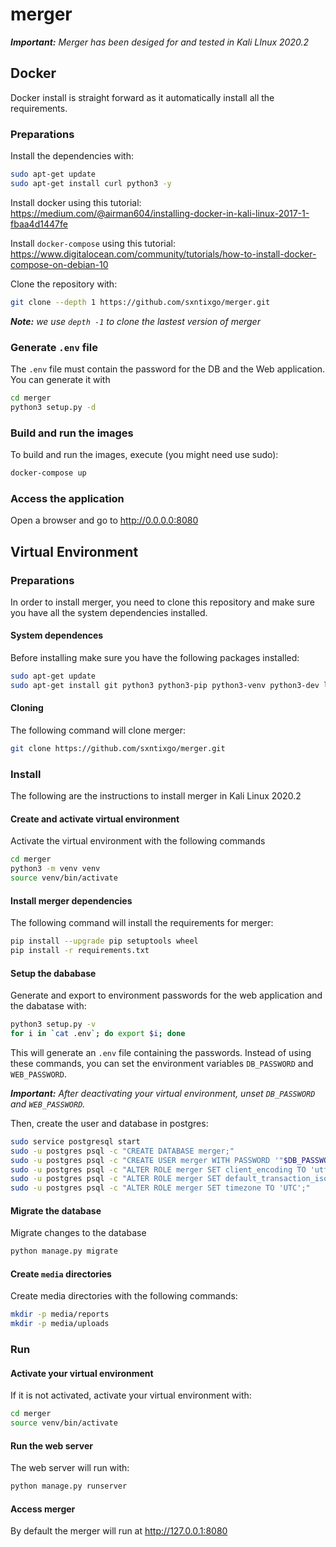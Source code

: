 # merger
***Important:** Merger has been desiged for and tested in Kali LInux 2020.2*

## Docker

Docker install is straight forward as it automatically install all the requirements.

### Preparations

Install the dependencies with:

```bash
sudo apt-get update
sudo apt-get install curl python3 -y
```

Install docker using this tutorial: https://medium.com/@airman604/installing-docker-in-kali-linux-2017-1-fbaa4d1447fe

Install `docker-compose` using this tutorial: https://www.digitalocean.com/community/tutorials/how-to-install-docker-compose-on-debian-10

Clone the repository with:

```bash
git clone --depth 1 https://github.com/sxntixgo/merger.git
```

***Note:** we use `depth -1` to clone the lastest version of merger*

### Generate `.env` file

The `.env` file must contain the password for the DB and the Web application. You can generate it with

```bash
cd merger
python3 setup.py -d
```

### Build and run the images

To build and run the images, execute (you might need use sudo):

```bash
docker-compose up
```

### Access the application

Open a browser and go to http://0.0.0.0:8080

## Virtual Environment

### Preparations
In order to install merger, you need to clone this repository and make sure you have all the system dependencies installed.

#### System dependences

Before installing make sure you have the following packages installed:

```bash
sudo apt-get update
sudo apt-get install git python3 python3-pip python3-venv python3-dev libpq-dev postgresql openssl -y
```

#### Cloning

The following command will clone merger:

```bash
git clone https://github.com/sxntixgo/merger.git
```

### Install
The following are the instructions to install merger in Kali Linux 2020.2

#### Create and activate virtual environment

Activate the virtual environment with the following commands

```bash
cd merger
python3 -m venv venv
source venv/bin/activate
```

#### Install merger dependencies

The following command will install the requirements for merger:

```bash
pip install --upgrade pip setuptools wheel
pip install -r requirements.txt
```

#### Setup the dababase

Generate and export to environment passwords for the web application and the dabatase with:

```bash
python3 setup.py -v
for i in `cat .env`; do export $i; done
```
This will generate an `.env` file containing the passwords. Instead of using these commands, you can set the environment variables `DB_PASSWORD` and `WEB_PASSWORD`.

***Important:** After deactivating your virtual environment, unset `DB_PASSWORD` and `WEB_PASSWORD`.*

Then, create the user and database in postgres:

```bash
sudo service postgresql start
sudo -u postgres psql -c "CREATE DATABASE merger;"
sudo -u postgres psql -c "CREATE USER merger WITH PASSWORD '"$DB_PASSWORD"';"
sudo -u postgres psql -c "ALTER ROLE merger SET client_encoding TO 'utf8';"
sudo -u postgres psql -c "ALTER ROLE merger SET default_transaction_isolation TO 'read committed';"
sudo -u postgres psql -c "ALTER ROLE merger SET timezone TO 'UTC';"
```

#### Migrate the database

Migrate changes to the database

```bash
python manage.py migrate
```

#### Create `media` directories

Create media directories with the following commands:

```bash
mkdir -p media/reports
mkdir -p media/uploads
```

### Run

#### Activate your virtual environment
If it is not activated, activate your virtual environment with:

```bash
cd merger
source venv/bin/activate
```

#### Run the web server

The web server will run with:

```bash
python manage.py runserver
```

#### Access merger

By default the merger will run at http://127.0.0.1:8080